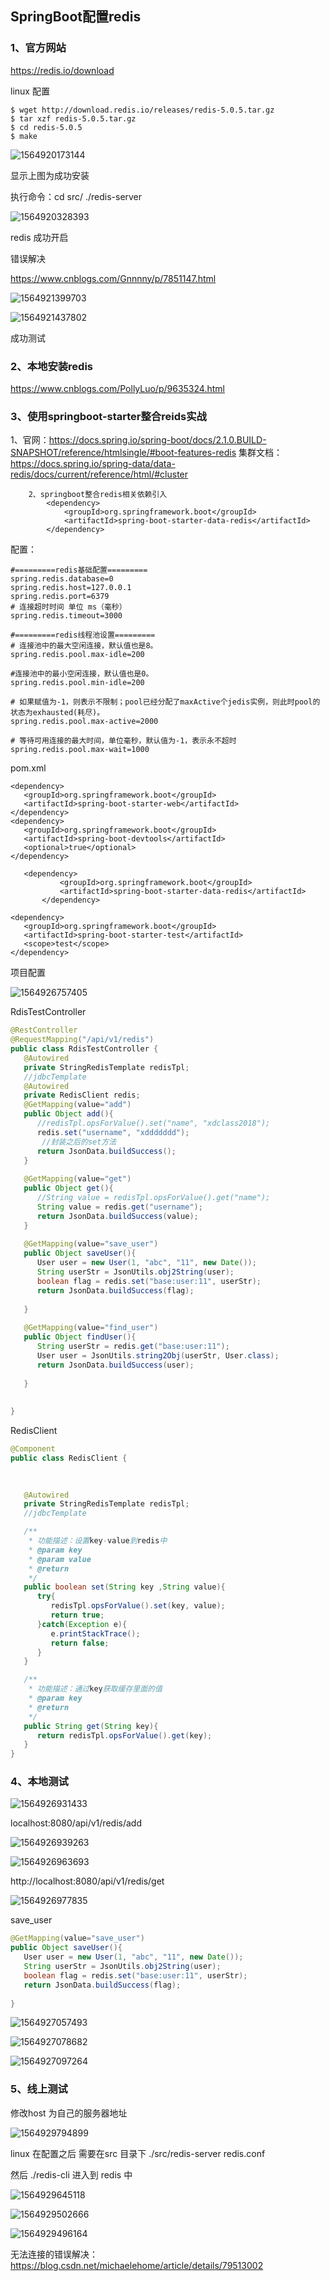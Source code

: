 



## SpringBoot配置redis

### 1、官方网站

https://redis.io/download

linux 配置

```
$ wget http://download.redis.io/releases/redis-5.0.5.tar.gz
$ tar xzf redis-5.0.5.tar.gz
$ cd redis-5.0.5
$ make
```

![1564920173144](SpringBoot配置redis.assets/1564920173144.png)

显示上图为成功安装

执行命令：cd src/              ./redis-server

![1564920328393](SpringBoot配置redis.assets/1564920328393.png)

redis 成功开启

 错误解决

https://www.cnblogs.com/Gnnnny/p/7851147.html

![1564921399703](SpringBoot配置redis.assets/1564921399703.png)

![1564921437802](SpringBoot配置redis.assets/1564921437802.png)

成功测试

### 2、本地安装redis

https://www.cnblogs.com/PollyLuo/p/9635324.html



### 3、使用springboot-starter整合reids实战

1、官网：https://docs.spring.io/spring-boot/docs/2.1.0.BUILD-SNAPSHOT/reference/htmlsingle/#boot-features-redis
			集群文档：https://docs.spring.io/spring-data/data-redis/docs/current/reference/html/#cluster

		2、springboot整合redis相关依赖引入
			<dependency>
	            <groupId>org.springframework.boot</groupId>
	            <artifactId>spring-boot-starter-data-redis</artifactId>
	        </dependency>


配置：

```
#=========redis基础配置=========
spring.redis.database=0
spring.redis.host=127.0.0.1
spring.redis.port=6379
# 连接超时时间 单位 ms（毫秒）
spring.redis.timeout=3000

#=========redis线程池设置=========
# 连接池中的最大空闲连接，默认值也是8。
spring.redis.pool.max-idle=200

#连接池中的最小空闲连接，默认值也是0。
spring.redis.pool.min-idle=200

# 如果赋值为-1，则表示不限制；pool已经分配了maxActive个jedis实例，则此时pool的状态为exhausted(耗尽)。
spring.redis.pool.max-active=2000

# 等待可用连接的最大时间，单位毫秒，默认值为-1，表示永不超时
spring.redis.pool.max-wait=1000
```

pom.xml

```
<dependency>
   <groupId>org.springframework.boot</groupId>
   <artifactId>spring-boot-starter-web</artifactId>
</dependency>
<dependency>
   <groupId>org.springframework.boot</groupId>
   <artifactId>spring-boot-devtools</artifactId>
   <optional>true</optional>
</dependency>

   <dependency>
           <groupId>org.springframework.boot</groupId>
           <artifactId>spring-boot-starter-data-redis</artifactId>
       </dependency>

<dependency>
   <groupId>org.springframework.boot</groupId>
   <artifactId>spring-boot-starter-test</artifactId>
   <scope>test</scope>
</dependency>
```

项目配置

![1564926757405](SpringBoot配置redis.assets/1564926757405.png)

RdisTestController

```java
@RestController
@RequestMapping("/api/v1/redis")
public class RdisTestController {
   @Autowired
   private StringRedisTemplate redisTpl;
   //jdbcTemplate
   @Autowired
   private RedisClient redis;
   @GetMapping(value="add")
   public Object add(){
      //redisTpl.opsForValue().set("name", "xdclass2018");
      redis.set("username", "xddddddd");
       //封装之后的set方法
      return JsonData.buildSuccess();
   }
   
   @GetMapping(value="get")
   public Object get(){
      //String value = redisTpl.opsForValue().get("name");
      String value = redis.get("username");
      return JsonData.buildSuccess(value);
   }
   
   @GetMapping(value="save_user")
   public Object saveUser(){
      User user = new User(1, "abc", "11", new Date());
      String userStr = JsonUtils.obj2String(user);
      boolean flag = redis.set("base:user:11", userStr);
      return JsonData.buildSuccess(flag);
      
   }
   
   @GetMapping(value="find_user")
   public Object findUser(){
      String userStr = redis.get("base:user:11");
      User user = JsonUtils.string2Obj(userStr, User.class);
      return JsonData.buildSuccess(user);
      
   }
   
   
}
```

RedisClient

```java
@Component
public class RedisClient {

   
   
   @Autowired
   private StringRedisTemplate redisTpl;
   //jdbcTemplate

   /**
    * 功能描述：设置key-value到redis中
    * @param key
    * @param value
    * @return
    */
   public boolean set(String key ,String value){
      try{
         redisTpl.opsForValue().set(key, value);
         return true;
      }catch(Exception e){
         e.printStackTrace();
         return false;
      }
   }

   /**
    * 功能描述：通过key获取缓存里面的值
    * @param key
    * @return
    */
   public String get(String key){
      return redisTpl.opsForValue().get(key);
   }
}
```





### 4、本地测试

![1564926931433](SpringBoot配置redis.assets/1564926931433.png)

localhost:8080/api/v1/redis/add

![1564926939263](SpringBoot配置redis.assets/1564926939263.png)

![1564926963693](SpringBoot配置redis.assets/1564926963693.png)



http://localhost:8080/api/v1/redis/get

![1564926977835](SpringBoot配置redis.assets/1564926977835.png)

save_user

```java
@GetMapping(value="save_user")
public Object saveUser(){
   User user = new User(1, "abc", "11", new Date());
   String userStr = JsonUtils.obj2String(user);
   boolean flag = redis.set("base:user:11", userStr);
   return JsonData.buildSuccess(flag);
   
}
```

![1564927057493](SpringBoot配置redis.assets/1564927057493.png)

![1564927078682](SpringBoot配置redis.assets/1564927078682.png)

![1564927097264](SpringBoot配置redis.assets/1564927097264.png)



### 5、线上测试

修改host  为自己的服务器地址

![1564929794899](SpringBoot配置redis.assets/1564929794899.png)

linux 在配置之后 需要在src 目录下 ./src/redis-server redis.conf

然后  ./redis-cli   进入到 redis 中

![1564929645118](SpringBoot配置redis.assets/1564929645118.png)

![1564929502666](SpringBoot配置redis.assets/1564929502666.png)

![1564929496164](SpringBoot配置redis.assets/1564929496164.png)

无法连接的错误解决：https://blog.csdn.net/michaelehome/article/details/79513002






